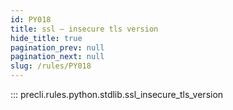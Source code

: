 ```yaml
---
id: PY018
title: ssl — insecure tls version
hide_title: true
pagination_prev: null
pagination_next: null
slug: /rules/PY018
---
```


::: precli.rules.python.stdlib.ssl_insecure_tls_version
